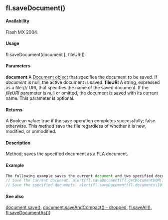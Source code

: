 ## fl.saveDocument()

#### Availability

Flash MX 2004.

#### Usage

fl.saveDocument(document \[, fileURI\])

#### Parameters

**document** A [Document object](#!AdobeDocs/developers-animatesdk-docs/master/Document_object/document_summary.md) that specifies the document to be saved. If *document* is null, the active document is saved.
**fileURI** A string, expressed as a file:/// URI, that specifies the name of the saved document. If the *fileURI* parameter is null or omitted, the document is saved with its current name. This parameter is optional.

#### Returns

A Boolean value: true if the save operation completes successfully; false otherwise. This method save the file regardless of whether it is new, modified, or unmodified.

#### Description

Method; saves the specified document as a FLA document.

#### Example

```javascript
The following example saves the current document and two specified documents:
// Save the current document. alert(fl.saveDocument(fl.getDocumentDOM()));
// Save the specified documents. alert(fl.saveDocument(fl.documents\[0\], "file:///C\|/example1.fla")); alert(fl.saveDocument(fl.documents\[1\],"file:///C\|/example2.fla"));

```
#### See also

[document.save()](#!AdobeDocs/developers-animatesdk-docs/master/Document_object/docum370.md), [document.saveAndCompact() - dropped](#!AdobeDocs/developers-animatesdk-docs/master/Document_object/docum380.md), [fl.saveAll()](#!AdobeDocs/developers-animatesdk-docs/master/flash_object_(fl)/fl63.md), [fl.saveDocumentAs()](#!AdobeDocs/developers-animatesdk-docs/master/flash_object_(fl)/fl65.md))

<span id="fl.saveDocumentAs()" class="anchor"></span>
